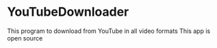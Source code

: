 # YouTubeDownloader
 This program to download from YouTube in all video formats This app is open source
